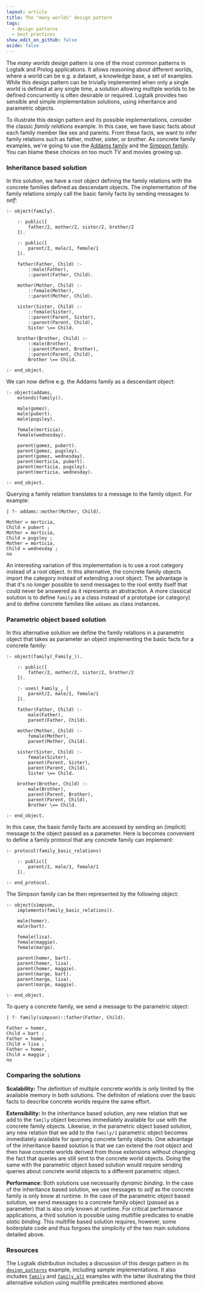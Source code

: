 ```yaml
---
layout: article
title: The "many worlds" design pattern
tags:
  - design patterns
  - best practices
show_edit_on_github: false
aside: false
---
```


The *many worlds* design pattern is one of the most common patterns in Logtalk
and Prolog applications. It allows reasoning about different worlds, where a
world can be e.g. a dataset, a knowledge base, a set of examples. While this
design pattern can be trivially implemented when only a single world is
defined at any single time, a solution allowing multiple worlds to be defined
concurrently is often desirable or required. Logtalk provides two sensible and
simple implementation solutions, using inheritance and parametric objects.

To illustrate this design pattern and its possible implementations, consider
the classic *family relations* example. In this case, we have basic facts
about each family member like sex and parents. From these facts, we want
to infer family relations such as father, mother, sister, or brother.
As concrete family examples, we're going to use the
[Addams family](https://en.wikipedia.org/wiki/The_Addams_Family) and the
[Simpson family](https://en.wikipedia.org/wiki/Simpson_family). You can blame
these choices on too much TV and movies growing up.

### Inheritance based solution

In this solution, we have a root object defining the family relations with
the concrete families defined as descendant objects. The implementation of
the family relations simply call the basic family facts by sending messages
to *self*:

```logtalk
:- object(family).

    :- public([
        father/2, mother/2, sister/2, brother/2
    ]).

    :- public([
        parent/2, male/1, female/1
    ]).

    father(Father, Child) :-
        ::male(Father),
        ::parent(Father, Child).

    mother(Mother, Child) :-
        ::female(Mother),
        ::parent(Mother, Child).

    sister(Sister, Child) :-
        ::female(Sister),
        ::parent(Parent, Sister),
        ::parent(Parent, Child),
        Sister \== Child.

    brother(Brother, Child) :-
        ::male(Brother),
        ::parent(Parent, Brother),
        ::parent(Parent, Child),
        Brother \== Child.

:- end_object.
```

We can now define e.g. the Addams family as a descendant object:

```logtalk
:- object(addams,
    extends(family)).

    male(gomez).
    male(pubert).
    male(pugsley).

    female(morticia).
    female(wednesday).

    parent(gomez, pubert).
    parent(gomez, pugsley).
    parent(gomez, wednesday).
    parent(morticia, pubert).
    parent(morticia, pugsley).
    parent(morticia, wednesday).

:- end_object.
```

Querying a family relation translates to a message to the family object.
For example:

```logtalk
| ?- addams::mother(Mother, Child).

Mother = morticia,
Child = pubert ;
Mother = morticia,
Child = pugsley ;
Mother = morticia,
Child = wednesday ;
no
```

An interesting variation of this implementation is to use a root category
instead of a root object. In this alternative, the concrete family objects
import the category instead of extending a root object. The advantage is
that it's no longer possible to send messages to the root entity itself
that could never be answered as it represents an abstraction. A more
classical solution is to define `family` as a class instead of a prototype
(or category) and to define concrete families like `addams` as class
instances. 

### Parametric object based solution

In this alternative solution we define the family relations in a parametric
object that takes as parameter an object implementing the basic facts for a
concrete family:

```logtalk
:- object(family(_Family_)).

    :- public([
        father/2, mother/2, sister/2, brother/2
    ]).

    :- uses(_Family_, [
        parent/2, male/1, female/1
    ]).

    father(Father, Child) :-
        male(Father),
        parent(Father, Child).

    mother(Mother, Child) :-
        female(Mother),
        parent(Mother, Child).

    sister(Sister, Child) :-
        female(Sister),
        parent(Parent, Sister),
        parent(Parent, Child),
        Sister \== Child.

    brother(Brother, Child) :-
        male(Brother),
        parent(Parent, Brother),
        parent(Parent, Child),
        Brother \== Child.

:- end_object.
```

In this case, the basic family facts are accessed by sending an (implicit)
message to the object passed as a parameter. Here is becomes convenient to
define a family protocol that any concrete family can implement:

```logtalk
:- protocol(family_basic_relations)

    :- public([
        parent/2, male/1, female/1
    ]).

:- end_protocol.
```

The Simpson family can be then represented by the following object:

```logtalk
:- object(simpson,
    implements(family_basic_relations)).

    male(homer).
    male(bart).

    female(lisa).
    female(maggie).
    female(marge).

    parent(homer, bart).
    parent(homer, lisa).
    parent(homer, maggie).
    parent(marge, bart).
    parent(marge, lisa).
    parent(marge, maggie).

:- end_object.
```

To query a concrete family, we send a message to the parametric object:

```logtalk
| ?- family(simpson)::father(Father, Child).

Father = homer,
Child = bart ;
Father = homer,
Child = lisa ;
Father = homer,
Child = maggie ;
no
```

### Comparing the solutions

**Scalability:** The definition of multiple concrete worlds is only limited
by the available memory in both solutions. The definiton of relations over
the basic facts to describe concrete worlds require the same effort.

**Extensibility:** In the inheritance based solution, any new relation that
we add to the `family` object becomes immediately available for use with the
concrete family objects. Likewise, in the parametric object based solution,
any new relation that we add to the `family/1` parametric object becomes
immediately available for querying concrete family objects. One advantage of
the inheritance based solution is that we can extend the root object and then
have concrete worlds derived from those extensions without changing the fact 
that queries are still sent to the concrete world objects. Doing the same
with the parametric object based solution would require sending queries about
concrete world objects to a different parametric object.

**Performance:** Both solutions use necessarily *dynamic binding*. In the case
of the inheritance based solution, we use messages to *self* as the concrete
family is only know at runtime. In the case of the parametric object based
solution, we send messages to a concrete family object (passed as a parameter)
that is also only known at runtime. For critical performance applications, a
third solution is possible using multifile predicates to enable *static binding*.
This multifile based solution requires, however, some boilerplate code and thus
forgoes the simplicity of the two main solutions detailed above.

### Resources

The Logtalk distribution includes a discussion of this design pattern in its
[`design_patterns`](https://github.com/LogtalkDotOrg/logtalk3/tree/master/examples/design_patterns)
example, including sample implementations. It also includes
[`family`](https://github.com/LogtalkDotOrg/logtalk3/tree/master/examples/family)
and [`family_alt`](https://github.com/LogtalkDotOrg/logtalk3/tree/master/examples/family_alt)
examples with the latter illustrating the third alternative solution using
multifile predicates mentioned above.
